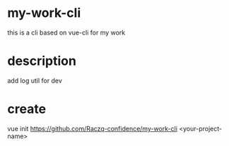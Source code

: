 # my-work-cli
this is a cli based on vue-cli for my work

# description
add log util for dev

# create
vue init https://github.com/Raczq-confidence/my-work-cli &lt;your-project-name&gt;
